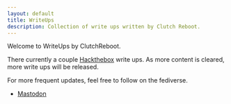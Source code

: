 ```yaml
---
layout: default
title: WriteUps
description: Collection of write ups written by Clutch Reboot.
---
```


Welcome to WriteUps by ClutchReboot.

There currently a couple [Hackthebox](https://hackthebox.com/) write ups.
As more content is cleared, more write ups will be released.

For more frequent updates, feel free to follow on the fediverse.

- <a rel="me" href="https://defcon.social/@clutch_reboot">Mastodon</a>
